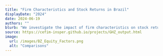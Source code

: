 ```yaml
---
title: "Firm Characteristics and Stock Returns in Brazil"
displayDate: "2024"
date: 2024-06-19
authors: ""
blurb: "We investigate the impact of firm characteristics on stock returns in the Brazilian financial market, considering a long list of characteristics found be relevant in the U.S. market. Employing Fama-MacBeth regressions, alongside machine learning techniques, we examine over 24 firm-level characteristics. Our findings highlight the stronger influence of price-related metrics, such as momentum, liquidity, size and volatility, over accounting variables."
source: https://cefim-insper.github.io/projects/GHZ_output.html
image:
  url: /images/BZ_Equity_Factors.png
  alt: "Comparisons"
---
```

